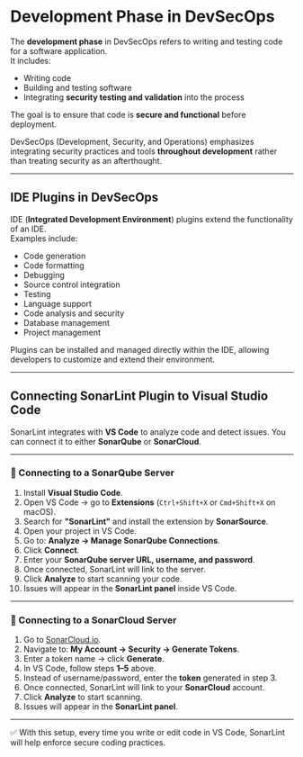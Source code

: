# Development Phase in DevSecOps

The **development phase** in DevSecOps refers to writing and testing code for a software application.  
It includes:

- Writing code  
- Building and testing software  
- Integrating **security testing and validation** into the process  

The goal is to ensure that code is **secure and functional** before deployment.  

DevSecOps (Development, Security, and Operations) emphasizes integrating security practices and tools **throughout development** rather than treating security as an afterthought.  

---

## IDE Plugins in DevSecOps

IDE (**Integrated Development Environment**) plugins extend the functionality of an IDE.  
Examples include:

- Code generation  
- Code formatting  
- Debugging  
- Source control integration  
- Testing  
- Language support  
- Code analysis and security  
- Database management  
- Project management  

Plugins can be installed and managed directly within the IDE, allowing developers to customize and extend their environment.

---

## Connecting SonarLint Plugin to Visual Studio Code

SonarLint integrates with **VS Code** to analyze code and detect issues. You can connect it to either **SonarQube** or **SonarCloud**.

---

### 🔹 Connecting to a SonarQube Server

1. Install **Visual Studio Code**.  
2. Open VS Code → go to **Extensions** (`Ctrl+Shift+X` or `Cmd+Shift+X` on macOS).  
3. Search for **"SonarLint"** and install the extension by **SonarSource**.  
4. Open your project in VS Code.  
5. Go to: **Analyze → Manage SonarQube Connections**.  
6. Click **Connect**.  
7. Enter your **SonarQube server URL, username, and password**.  
8. Once connected, SonarLint will link to the server.  
9. Click **Analyze** to start scanning your code.  
10. Issues will appear in the **SonarLint panel** inside VS Code.  

---

### 🔹 Connecting to a SonarCloud Server

1. Go to [SonarCloud.io](https://sonarcloud.io).  
2. Navigate to: **My Account → Security → Generate Tokens**.  
3. Enter a token name → click **Generate**.  
4. In VS Code, follow steps **1–5** above.  
5. Instead of username/password, enter the **token** generated in step 3.  
6. Once connected, SonarLint will link to your **SonarCloud** account.  
7. Click **Analyze** to start scanning.  
8. Issues will appear in the **SonarLint panel**.  

---

✅ With this setup, every time you write or edit code in VS Code, SonarLint will help enforce secure coding practices.
